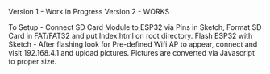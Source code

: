 Version 1 - Work in Progress
Version 2 - WORKS

To Setup - Connect SD Card Module to ESP32 via Pins in Sketch, Format SD Card in FAT/FAT32 and put Index.html on root directory. Flash ESP32 with Sketch - After flashing look for Pre-defined Wifi AP to appear, connect and visit 192.168.4.1 and upload pictures. Pictures are converted via Javascript to proper size.
